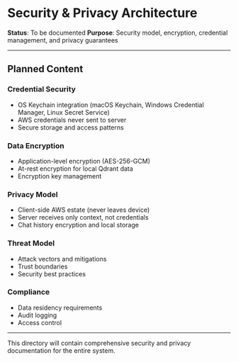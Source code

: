 # Security & Privacy Architecture

**Status**: To be documented
**Purpose**: Security model, encryption, credential management, and privacy guarantees

---

## Planned Content

### Credential Security
- OS Keychain integration (macOS Keychain, Windows Credential Manager, Linux Secret Service)
- AWS credentials never sent to server
- Secure storage and access patterns

### Data Encryption
- Application-level encryption (AES-256-GCM)
- At-rest encryption for local Qdrant data
- Encryption key management

### Privacy Model
- Client-side AWS estate (never leaves device)
- Server receives only context, not credentials
- Chat history encryption and local storage

### Threat Model
- Attack vectors and mitigations
- Trust boundaries
- Security best practices

### Compliance
- Data residency requirements
- Audit logging
- Access control

---

This directory will contain comprehensive security and privacy documentation for the entire system.
